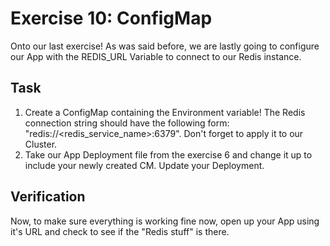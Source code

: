 # Exercise 10: ConfigMap

Onto our last exercise! As was said before, we are lastly going to configure our App with the REDIS_URL Variable to connect to our Redis instance.

## Task 

1. Create a ConfigMap containing the Environment variable! The Redis connection string should have the following form: "redis://<redis_service_name>:6379". Don't forget to apply it to our Cluster.
2. Take our App Deployment file from the exercise 6 and change it up to include your newly created CM. Update your Deployment.

## Verification

Now, to make sure everything is working fine now, open up your App using it's URL and check to see if the "Redis stuff" is there.